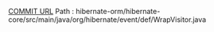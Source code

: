 [COMMIT URL](https://github.com/hibernate/hibernate-orm/commit/3712e1ad7efccd2ba0c24b3d7d3b23f84d948b9d)
Path : hibernate-orm/hibernate-core/src/main/java/org/hibernate/event/def/WrapVisitor.java